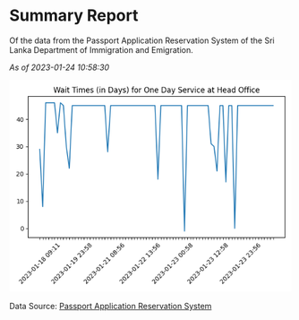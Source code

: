 # Summary Report

Of the data from the Passport Application Reservation System of the Sri Lanka Department of Immigration and Emigration.

*As of 2023-01-24 10:58:30*

![Wait Time Chart](summary.wait_time_chart.png)

Data Source: [Passport Application Reservation System](https://eservices.immigration.gov.lk:8443/appointment/pages/reservationApplication.xhtml)